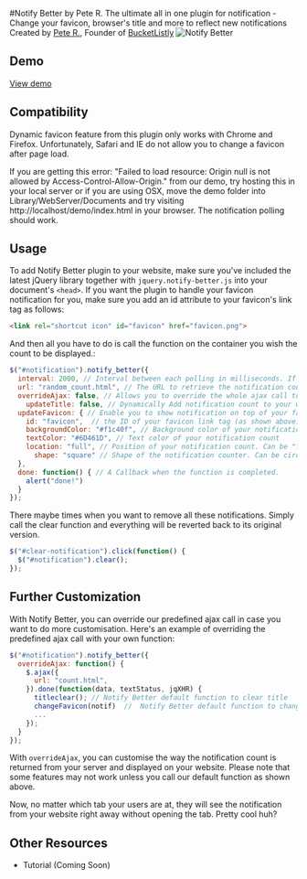 #Notify Better by Pete R.
The ultimate all in one plugin for notification - Change your favicon, browser's title and more to reflect new notifications
Created by [Pete R.](http://www.thepetedesign.com), Founder of [BucketListly](http://www.bucketlistly.com)
![Notify Better](http://www.thepetedesign.com/images/notify_better_image.png "Notify Better")
## Demo
[View demo](http://www.thepetedesign.com/demos/notify_better_demo.html)

## Compatibility
Dynamic favicon feature from this plugin only works with Chrome and Firefox. Unfortunately, Safari and IE do not allow you to change a favicon after page load.

If you are getting this error: "Failed to load resource: Origin null is not allowed by Access-Control-Allow-Origin." from our demo, try hosting this in your local server or if you are using OSX, move the demo folder into Library/WebServer/Documents and try visiting http://localhost/demo/index.html in your browser. The notification polling should work.

## Usage
To add Notify Better plugin to your website, make sure you've included the latest jQuery library together with `jquery.notify-better.js` into your document's `<head>`. If you want the plugin to handle your favicon notification for you, make sure you add an id attribute to your favicon's link tag as follows:
  
````html
<link rel="shortcut icon" id="favicon" href="favicon.png"> 
````
And then all you have to do is call the function on the container you wish the count to be displayed.:

````javascript
$("#notification").notify_better({
  interval: 2000, // Interval between each polling in milliseconds. If you want notification to update faster, lower the number or vice versa. Set to 0/false to execute only once on page load. Default is 5000 (5 seconds)
  url: "random_count.html", // The URL to retrieve the notification count.
  overrideAjax: false, // Allows you to override the whole ajax call to your notification in case you want to customise it. See more under Further Customization.
	updateTitle: false, // Dynamically Add notification count to your website's title
  updateFavicon: { // Enable you to show notification on top of your favicon dynamically
    id: "favicon",  // the ID of your favicon link tag (as shown above)
    backgroundColor: "#f1c40f", // Background color of your notification count
    textColor: "#6D461D", // Text color of your notification count
    location: "full", // Position of your notification count. Can be "full", "ne", "se", "sw", "nw". The default is full.
	  shape: "square" // Shape of the notification counter. Can be circle or square.
  },
  done: function() { // A Callback when the function is completed.
    alert("done!")
  }
});
````

There maybe times when you want to remove all these notifications. Simply call the clear function and everything will be reverted back to its original version.

````javascript
$("#clear-notification").click(function() {
  $("#notification").clear();
});
````

## Further Customization
With Notify Better, you can override our predefined ajax call in case you want to do more customisation. Here's an example of overriding the predefined ajax call with your own function:

````javascript
$("#notification").notify_better({
  overrideAjax: function() {
    $.ajax({
      url: "count.html",
    }).done(function(data, textStatus, jqXHR) {
      titleclear(); // Notify Better default function to clear title 
      changeFavicon(notif)  //  Notify Better default function to change favicon dynamically 
      ...
    });
  }
});
````

With `overrideAjax`, you can customise the way the notification count is returned from your server and displayed on your website. Please note that some features may not work unless you call our default function as shown above.

Now, no matter which tab your users are at, they will see the notification from your website right away without opening the tab. Pretty cool huh?

## Other Resources
- Tutorial (Coming Soon)